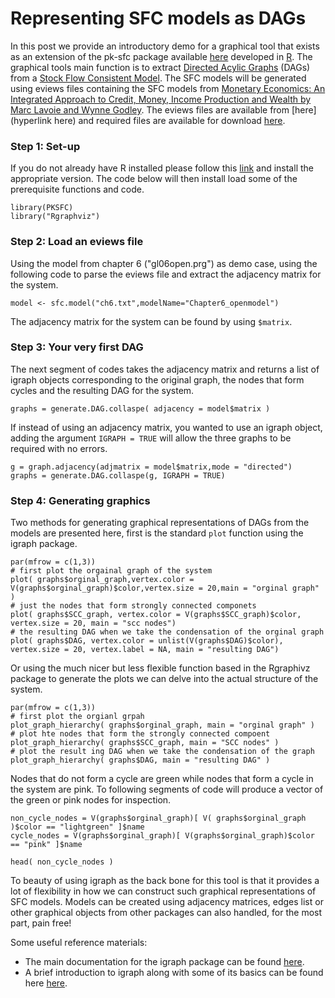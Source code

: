 # Representing SFC models as DAGs

In this post we provide an introductory demo for a graphical tool that exists as an extension of the pk-sfc package available [here](https://github.com/S120/PKSFC) developed in [R](http://www.r-project.org/). The graphical tools main function is to extract [Directed Acylic Graphs](http://en.wikipedia.org/wiki/Directed_acyclic_graph) (DAGs) from a [Stock Flow Consistent Model](http://papers.ssrn.com/sol3/papers.cfm?abstract_id=2492242). The SFC models will be generated using eviews files containing the SFC models from [Monetary Economics: An Integrated Approach to Credit, Money, Income Production and Wealth by Marc Lavoie and Wynne Godley](http://www.amazon.com/Monetary-Economics-Integrated-Approach-Production/dp/0230301843%3FSubscriptionId%3D0PZ7TM66EXQCXFVTMTR2%26tag%3Dstephkinse-20%26linkCode%3Dxm2%26camp%3D2025%26creative%3D165953%26creativeASIN%3D0230301843). The eviews files are available from [here](hyperlink here) and required files are available for download [here](hyperlink_here).

### Step 1: Set-up

If you do not already have R installed please follow this [link](http://cran.r-project.org/) and install the appropriate version. The code below will then install load some of the prerequisite functions and code.
```{r}
library(PKSFC)
library("Rgraphviz")
```

### Step 2: Load an eviews file

Using the model from chapter 6 ("gl06open.prg") as demo case, using the following code to parse the eviews file and extract the adjacency matrix for the system.

````{r, results='hide'}
model <- sfc.model("ch6.txt",modelName="Chapter6_openmodel")
````

The adjacency matrix for the system can be found by using `$matrix`.

### Step 3: Your very first DAG

The next segment of codes takes the adjacency matrix and returns a list of igraph objects corresponding to the original graph, the nodes that form cycles and the resulting DAG for the system.

````{r, results='hide'}
graphs = generate.DAG.collaspe( adjacency = model$matrix )
````

If instead of using an adjacency matrix, you wanted to use an igraph object, adding the argument `IGRAPH = TRUE` will allow the three graphs to be required with no errors.

````{r, eval=FALSE}
g = graph.adjacency(adjmatrix = model$matrix,mode = "directed")
graphs = generate.DAG.collaspe(g, IGRAPH = TRUE)
````

### Step 4: Generating graphics

Two methods for generating graphical representations of DAGs from the models are presented here, first is the standard `plot` function using the igraph package.

````{r}
par(mfrow = c(1,3))
# first plot the orgainal graph of the system
plot( graphs$orginal_graph,vertex.color = V(graphs$orginal_graph)$color,vertex.size = 20,main = "orginal graph" )
# just the nodes that form strongly connected componets
plot( graphs$SCC_graph, vertex.color = V(graphs$SCC_graph)$color, vertex.size = 20, main = "scc nodes")
# the resulting DAG when we take the condensation of the orginal graph
plot( graphs$DAG, vertex.color = unlist(V(graphs$DAG)$color), vertex.size = 20, vertex.label = NA, main = "resulting DAG")

````

Or using the much nicer but less flexible function based in the Rgraphivz package to generate the plots we can delve into the actual structure of the system. 

````{r}
par(mfrow = c(1,3))
# first plot the orgianl grpah
plot_graph_hierarchy( graphs$orginal_graph, main = "orginal graph" )
# plot hte nodes that form the strongly connected compoent
plot_graph_hierarchy( graphs$SCC_graph, main = "SCC nodes" )
# plot the result ing DAG when we take the condensation of the graph
plot_graph_hierarchy( graphs$DAG, main = "resulting DAG" )
````

Nodes that do not form a cycle are green while nodes that form a cycle in the system are pink. To following segments of code will produce a vector of the green or pink nodes for inspection.

````{r}
non_cycle_nodes = V(graphs$orginal_graph)[ V( graphs$orginal_graph )$color == "lightgreen" ]$name
cycle_nodes = V(graphs$orginal_graph)[ V(graphs$orginal_graph)$color == "pink" ]$name

head( non_cycle_nodes )
````

To beauty of using igraph as the back bone for this tool is that it provides a lot of flexibility in how we can construct such graphical representations of SFC models. Models can be created using adjacency matrices, edges list or other graphical objects from other packages can also handled, for the most part, pain free! 

Some useful reference materials:

- The main documentation for the igraph package can be found [here](http://cran.r-project.org/web/packages/igraph/igraph.pdf).
- A brief introduction to igraph along with some of its basics can be found here [here](http://igraph.org/r/doc/aaa-igraph-package.html).

